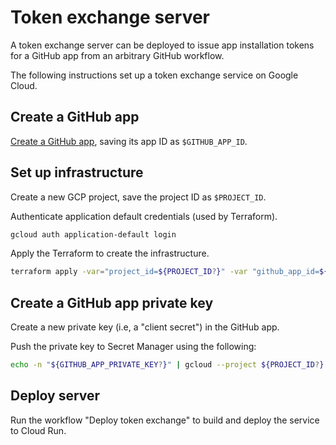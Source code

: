# Token exchange server

A token exchange server can be deployed to issue app installation tokens for
a GitHub app from an arbitrary GitHub workflow.

The following instructions set up a token exchange service on Google Cloud.

## Create a GitHub app

[Create a GitHub app](https://github.com/settings/apps/new), saving its app ID as `$GITHUB_APP_ID`.

## Set up infrastructure

Create a new GCP project, save the project ID as `$PROJECT_ID`.

Authenticate application default credentials (used by Terraform).

```sh
gcloud auth application-default login
```

Apply the Terraform to create the infrastructure.

```sh
terraform apply -var="project_id=${PROJECT_ID?}" -var "github_app_id=${GITHUB_APP_ID?}"
```

## Create a GitHub app private key

Create a new private key (i.e, a "client secret") in the GitHub app.

Push the private key to Secret Manager using the following:

```sh
echo -n "${GITHUB_APP_PRIVATE_KEY?}" | gcloud --project ${PROJECT_ID?} secrets versions add github-app-private-key --data-file="-"
```

## Deploy server

Run the workflow "Deploy token exchange" to build and deploy the service to
Cloud Run.
